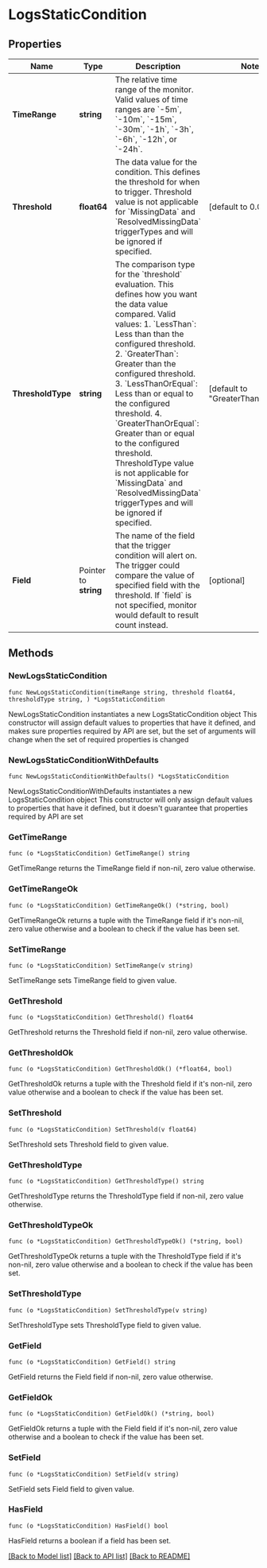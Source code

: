 # LogsStaticCondition

## Properties

Name | Type | Description | Notes
------------ | ------------- | ------------- | -------------
**TimeRange** | **string** | The relative time range of the monitor. Valid values of time ranges are &#x60;-5m&#x60;, &#x60;-10m&#x60;, &#x60;-15m&#x60;, &#x60;-30m&#x60;, &#x60;-1h&#x60;, &#x60;-3h&#x60;, &#x60;-6h&#x60;, &#x60;-12h&#x60;, or &#x60;-24h&#x60;. | 
**Threshold** | **float64** | The data value for the condition. This defines the threshold for when to trigger. Threshold value is not applicable for &#x60;MissingData&#x60; and &#x60;ResolvedMissingData&#x60; triggerTypes and will be ignored if specified. | [default to 0.0]
**ThresholdType** | **string** | The comparison type for the &#x60;threshold&#x60; evaluation. This defines how you want the data value compared. Valid values:   1. &#x60;LessThan&#x60;: Less than than the configured threshold.   2. &#x60;GreaterThan&#x60;: Greater than the configured threshold.   3. &#x60;LessThanOrEqual&#x60;: Less than or equal to the configured threshold.   4. &#x60;GreaterThanOrEqual&#x60;: Greater than or equal to the configured threshold. ThresholdType value is not applicable for &#x60;MissingData&#x60; and &#x60;ResolvedMissingData&#x60; triggerTypes and will be ignored if specified. | [default to "GreaterThanOrEqual"]
**Field** | Pointer to **string** | The name of the field that the trigger condition will alert on. The trigger could compare the value of specified field with the threshold. If &#x60;field&#x60; is not specified, monitor would default to result count instead. | [optional] 

## Methods

### NewLogsStaticCondition

`func NewLogsStaticCondition(timeRange string, threshold float64, thresholdType string, ) *LogsStaticCondition`

NewLogsStaticCondition instantiates a new LogsStaticCondition object
This constructor will assign default values to properties that have it defined,
and makes sure properties required by API are set, but the set of arguments
will change when the set of required properties is changed

### NewLogsStaticConditionWithDefaults

`func NewLogsStaticConditionWithDefaults() *LogsStaticCondition`

NewLogsStaticConditionWithDefaults instantiates a new LogsStaticCondition object
This constructor will only assign default values to properties that have it defined,
but it doesn't guarantee that properties required by API are set

### GetTimeRange

`func (o *LogsStaticCondition) GetTimeRange() string`

GetTimeRange returns the TimeRange field if non-nil, zero value otherwise.

### GetTimeRangeOk

`func (o *LogsStaticCondition) GetTimeRangeOk() (*string, bool)`

GetTimeRangeOk returns a tuple with the TimeRange field if it's non-nil, zero value otherwise
and a boolean to check if the value has been set.

### SetTimeRange

`func (o *LogsStaticCondition) SetTimeRange(v string)`

SetTimeRange sets TimeRange field to given value.


### GetThreshold

`func (o *LogsStaticCondition) GetThreshold() float64`

GetThreshold returns the Threshold field if non-nil, zero value otherwise.

### GetThresholdOk

`func (o *LogsStaticCondition) GetThresholdOk() (*float64, bool)`

GetThresholdOk returns a tuple with the Threshold field if it's non-nil, zero value otherwise
and a boolean to check if the value has been set.

### SetThreshold

`func (o *LogsStaticCondition) SetThreshold(v float64)`

SetThreshold sets Threshold field to given value.


### GetThresholdType

`func (o *LogsStaticCondition) GetThresholdType() string`

GetThresholdType returns the ThresholdType field if non-nil, zero value otherwise.

### GetThresholdTypeOk

`func (o *LogsStaticCondition) GetThresholdTypeOk() (*string, bool)`

GetThresholdTypeOk returns a tuple with the ThresholdType field if it's non-nil, zero value otherwise
and a boolean to check if the value has been set.

### SetThresholdType

`func (o *LogsStaticCondition) SetThresholdType(v string)`

SetThresholdType sets ThresholdType field to given value.


### GetField

`func (o *LogsStaticCondition) GetField() string`

GetField returns the Field field if non-nil, zero value otherwise.

### GetFieldOk

`func (o *LogsStaticCondition) GetFieldOk() (*string, bool)`

GetFieldOk returns a tuple with the Field field if it's non-nil, zero value otherwise
and a boolean to check if the value has been set.

### SetField

`func (o *LogsStaticCondition) SetField(v string)`

SetField sets Field field to given value.

### HasField

`func (o *LogsStaticCondition) HasField() bool`

HasField returns a boolean if a field has been set.


[[Back to Model list]](../README.md#documentation-for-models) [[Back to API list]](../README.md#documentation-for-api-endpoints) [[Back to README]](../README.md)


